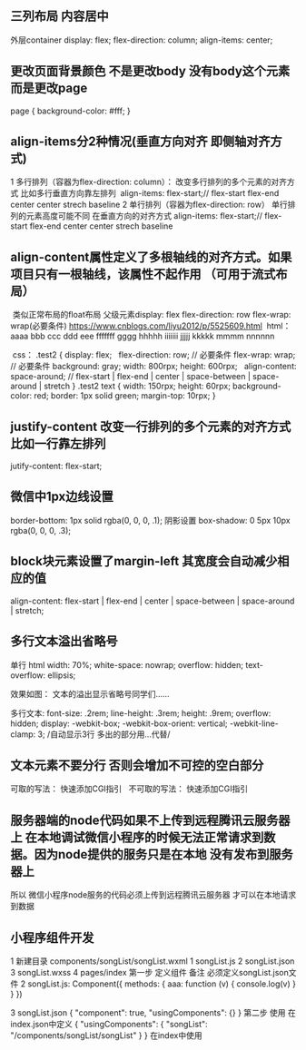 ## 三列布局 内容居中
  外层container
    display: flex;
    flex-direction: column;
    align-items: center;

## 更改页面背景颜色 不是更改body 没有body这个元素 而是更改page
page {
  background-color: #fff;
}

## align-items分2种情况(垂直方向对齐 即侧轴对齐方式)
1 多行排列（容器为flex-direction: column）：
改变多行排列的多个元素的对齐方式 比如多行垂直方向靠左排列
  align-items: flex-start;// flex-start flex-end center center strech baseline
2 单行排列（容器为flex-direction: row）
单行排列的元素高度可能不同 在垂直方向的对齐方式
align-items: flex-start;// flex-start flex-end center center strech baseline

## align-content属性定义了多根轴线的对齐方式。如果项目只有一根轴线，该属性不起作用 （可用于流式布局）
  类似正常布局的float布局 父级元素display: flex flex-direction: row flex-wrap: wrap(必要条件)
  https://www.cnblogs.com/liyu2012/p/5525609.html
  html：
  <view class='test2'>
    <text>aaaa</text>
    <text>bbb</text>
    <text>ccc</text>
    <text>ddd</text>
    <text>eee</text>
    <text>fffffff</text>
    <text>gggg</text>
    <text>hhhhh</text>
    <text>iiiiiii</text>
    <text>jjjjj</text>
    <text>kkkkk</text>
    <text>mmmm</text>
    <text>nnnnnn</text>
  </view>
  
  css：
  .test2 {
    display: flex;
    flex-direction: row; // 必要条件
    flex-wrap: wrap;  // 必要条件
    background: gray;
    width: 800rpx;
    height: 600rpx;
    align-content: space-around; // flex-start | flex-end | center | space-between | space-around | stretch
  }
  .test2 text {
    width: 150rpx;
    height: 60rpx;
    background-color: red;
    border: 1px solid green;
    margin-top: 10rpx;
  }

## justify-content 改变一行排列的多个元素的对齐方式 比如一行靠左排列
  jutify-content: flex-start;

## 微信中1px边线设置
  border-bottom: 1px solid rgba(0, 0, 0, .1);
  阴影设置
  box-shadow: 0 5px 10px rgba(0, 0, 0, .3);

## block块元素设置了margin-left 其宽度会自动减少相应的值
  align-content: flex-start | flex-end | center | space-between | space-around | stretch;

## 多行文本溢出省略号
  单行 html
    width: 70%;
    white-space: nowrap;
    overflow: hidden;
    text-overflow: ellipsis;

  效果如图： 文本的溢出显示省略号同学们......

  多行文本: font-size: .2rem; line-height: .3rem; height: .9rem; overflow: hidden; display: -webkit-box; -webkit-box-orient: vertical; -webkit-line-clamp: 3; /自动显示3行 多出的部分用...代替/

## 文本元素不要分行 否则会增加不可控的空白部分
  可取的写法：
  <text class='add-title p'>快速添加CGI指引</text>  
  不可取的写法：
  <text class='add-title p'>
    快速添加CGI指引
  </text>
## 服务器端的node代码如果不上传到远程腾讯云服务器上 在本地调试微信小程序的时候无法正常请求到数据。因为node提供的服务只是在本地 没有发布到服务器上
所以 微信小程序node服务的代码必须上传到远程腾讯云服务器 才可以在本地请求到数据

## 小程序组件开发
1 新建目录
components/songList/songList.wxml   1
                    songList.js     2
                    songList.json   3
                    songList.wxss   4
pages/index
第一步 定义组件 备注 必须定义songList.json文件
 2 songList.js:
  Component({
    methods: {
      aaa: function (v) {
        console.log(v)
      }
    }
  })
 
 3 songList.json
  {
    "component": true,
    "usingComponents": {}
  }
第二步 使用
在index.json中定义
{
  "usingComponents": {
    "songList": "/components/songList/songList"
  }
}
在index中使用

